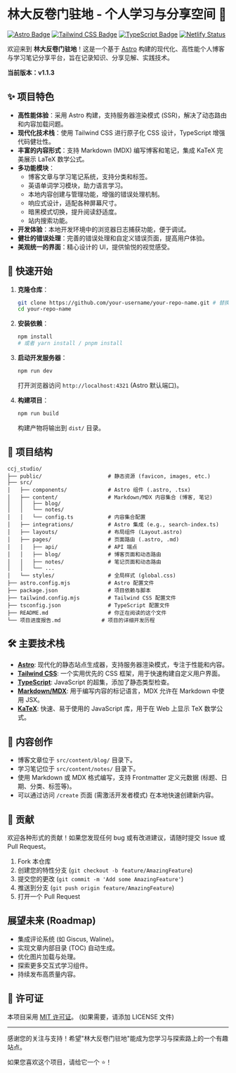 # 林大反卷门驻地 - 个人学习与分享空间 🚀

[![Astro Badge](https://img.shields.io/badge/Astro-vX.X.X-orange?style=for-the-badge&logo=astro)](https://astro.build)
[![Tailwind CSS Badge](https://img.shields.io/badge/Tailwind_CSS-vX.X.X-38B2AC?style=for-the-badge&logo=tailwind-css)](https://tailwindcss.com)
[![TypeScript Badge](https://img.shields.io/badge/TypeScript-vX.X.X-blue?style=for-the-badge&logo=typescript)](https://www.typescriptlang.org/)
[![Netlify Status](https://api.netlify.com/api/v1/badges/YOUR_NETLIFY_BADGE_ID/deploy-status)](https://app.netlify.com/sites/YOUR_NETLIFY_SITE_NAME/deploys) <!-- 替换为你的 Netlify 徽章 -->

欢迎来到 **林大反卷门驻地**！这是一个基于 [Astro](https://astro.build/) 构建的现代化、高性能个人博客与学习笔记分享平台，旨在记录知识、分享见解、实践技术。

**当前版本：v1.1.3**

## ✨ 项目特色

*   **高性能体验**：采用 Astro 构建，支持服务器渲染模式 (SSR)，解决了动态路由和内容加载问题。
*   **现代化技术栈**：使用 Tailwind CSS 进行原子化 CSS 设计，TypeScript 增强代码健壮性。
*   **丰富的内容形式**：支持 Markdown (MDX) 编写博客和笔记，集成 KaTeX 完美展示 LaTeX 数学公式。
*   **多功能模块**：
    *   博客文章与学习笔记系统，支持分类和标签。
    *   英语单词学习模块，助力语言学习。
    *   本地内容创建与管理功能，增强的错误处理机制。
    *   响应式设计，适配各种屏幕尺寸。
    *   暗黑模式切换，提升阅读舒适度。
    *   站内搜索功能。
*   **开发体验**：本地开发环境中的浏览器日志捕获功能，便于调试。
*   **健壮的错误处理**：完善的错误处理和自定义错误页面，提高用户体验。
*   **美观统一的界面**：精心设计的 UI，提供愉悦的视觉感受。

## 🚀 快速开始

1.  **克隆仓库**：
    ```bash
    git clone https://github.com/your-username/your-repo-name.git # 替换为你的仓库地址
    cd your-repo-name
    ```

2.  **安装依赖**：
    ```bash
    npm install
    # 或者 yarn install / pnpm install
    ```

3.  **启动开发服务器**：
    ```bash
    npm run dev
    ```
    打开浏览器访问 `http://localhost:4321` (Astro 默认端口)。

4.  **构建项目**：
    ```bash
    npm run build
    ```
    构建产物将输出到 `dist/` 目录。

## 📂 项目结构

```
ccj_studio/
├── public/                     # 静态资源 (favicon, images, etc.)
├── src/
│   ├── components/             # Astro 组件 (.astro, .tsx)
│   ├── content/                # Markdown/MDX 内容集合 (博客, 笔记)
│   │   ├── blog/
│   │   └── notes/
│   │   └── config.ts           # 内容集合配置
│   ├── integrations/           # Astro 集成 (e.g., search-index.ts)
│   ├── layouts/                # 布局组件 (Layout.astro)
│   ├── pages/                  # 页面路由 (.astro, .md)
│   │   ├── api/                # API 端点
│   │   ├── blog/               # 博客页面和动态路由
│   │   ├── notes/              # 笔记页面和动态路由
│   │   └── ...
│   └── styles/                 # 全局样式 (global.css)
├── astro.config.mjs            # Astro 配置文件
├── package.json                # 项目依赖与脚本
├── tailwind.config.mjs         # Tailwind CSS 配置文件
├── tsconfig.json               # TypeScript 配置文件
├── README.md                   # 你正在阅读的这个文件
└── 项目进度报告.md             # 项目的详细开发历程
```

## 🛠️ 主要技术栈

*   **[Astro](https://astro.build/)**: 现代化的静态站点生成器，支持服务器渲染模式，专注于性能和内容。
*   **[Tailwind CSS](https://tailwindcss.com/)**: 一个实用优先的 CSS 框架，用于快速构建自定义用户界面。
*   **[TypeScript](https://www.typescriptlang.org/)**: JavaScript 的超集，添加了静态类型检查。
*   **[Markdown/MDX](https://mdxjs.com/)**: 用于编写内容的标记语言，MDX 允许在 Markdown 中使用 JSX。
*   **[KaTeX](https://katex.org/)**: 快速、易于使用的 JavaScript 库，用于在 Web 上显示 TeX 数学公式。

## 📝 内容创作

*   博客文章位于 `src/content/blog/` 目录下。
*   学习笔记位于 `src/content/notes/` 目录下。
*   使用 Markdown 或 MDX 格式编写，支持 Frontmatter 定义元数据 (标题、日期、分类、标签等)。
*   可以通过访问 `/create` 页面 (需激活开发者模式) 在本地快速创建新内容。

## 🤝 贡献

欢迎各种形式的贡献！如果您发现任何 bug 或有改进建议，请随时提交 Issue 或 Pull Request。

1.  Fork 本仓库
2.  创建您的特性分支 (`git checkout -b feature/AmazingFeature`)
3.  提交您的更改 (`git commit -m 'Add some AmazingFeature'`)
4.  推送到分支 (`git push origin feature/AmazingFeature`)
5.  打开一个 Pull Request

## 展望未来 (Roadmap)

*   集成评论系统 (如 Giscus, Waline)。
*   实现文章内部目录 (TOC) 自动生成。
*   优化图片加载与处理。
*   探索更多交互式学习组件。
*   持续发布高质量内容。

## 📄 许可证

本项目采用 [MIT 许可证](LICENSE)。 (如果需要，请添加 LICENSE 文件)

---

感谢您的关注与支持！希望"林大反卷门驻地"能成为您学习与探索路上的一个有趣站点。

如果您喜欢这个项目，请给它一个 ⭐️！